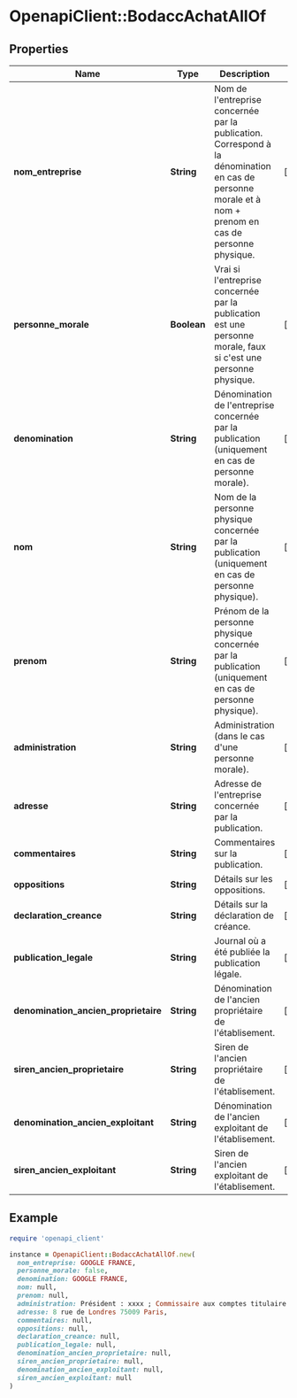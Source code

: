 # OpenapiClient::BodaccAchatAllOf

## Properties

| Name | Type | Description | Notes |
| ---- | ---- | ----------- | ----- |
| **nom_entreprise** | **String** | Nom de l&#39;entreprise concernée par la publication. Correspond à la dénomination en cas de personne morale et à nom + prenom en cas de personne physique. | [optional] |
| **personne_morale** | **Boolean** | Vrai si l&#39;entreprise concernée par la publication est une personne morale, faux si c&#39;est une personne physique. | [optional] |
| **denomination** | **String** | Dénomination de l&#39;entreprise concernée par la publication (uniquement en cas de personne morale). | [optional] |
| **nom** | **String** | Nom de la personne physique concernée par la publication (uniquement en cas de personne physique). | [optional] |
| **prenom** | **String** | Prénom de la personne physique concernée par la publication (uniquement en cas de personne physique). | [optional] |
| **administration** | **String** | Administration (dans le cas d&#39;une personne morale). | [optional] |
| **adresse** | **String** | Adresse de l&#39;entreprise concernée par la publication. | [optional] |
| **commentaires** | **String** | Commentaires sur la publication. | [optional] |
| **oppositions** | **String** | Détails sur les oppositions. | [optional] |
| **declaration_creance** | **String** | Détails sur la déclaration de créance. | [optional] |
| **publication_legale** | **String** | Journal où a été publiée la publication légale. | [optional] |
| **denomination_ancien_proprietaire** | **String** | Dénomination de l&#39;ancien propriétaire de l&#39;établisement. | [optional] |
| **siren_ancien_proprietaire** | **String** | Siren de l&#39;ancien propriétaire de l&#39;établisement. | [optional] |
| **denomination_ancien_exploitant** | **String** | Dénomination de l&#39;ancien exploitant de l&#39;établisement. | [optional] |
| **siren_ancien_exploitant** | **String** | Siren de l&#39;ancien exploitant de l&#39;établisement. | [optional] |

## Example

```ruby
require 'openapi_client'

instance = OpenapiClient::BodaccAchatAllOf.new(
  nom_entreprise: GOOGLE FRANCE,
  personne_morale: false,
  denomination: GOOGLE FRANCE,
  nom: null,
  prenom: null,
  administration: Président : xxxx ; Commissaire aux comptes titulaire : xxxx,
  adresse: 8 rue de Londres 75009 Paris,
  commentaires: null,
  oppositions: null,
  declaration_creance: null,
  publication_legale: null,
  denomination_ancien_proprietaire: null,
  siren_ancien_proprietaire: null,
  denomination_ancien_exploitant: null,
  siren_ancien_exploitant: null
)
```

